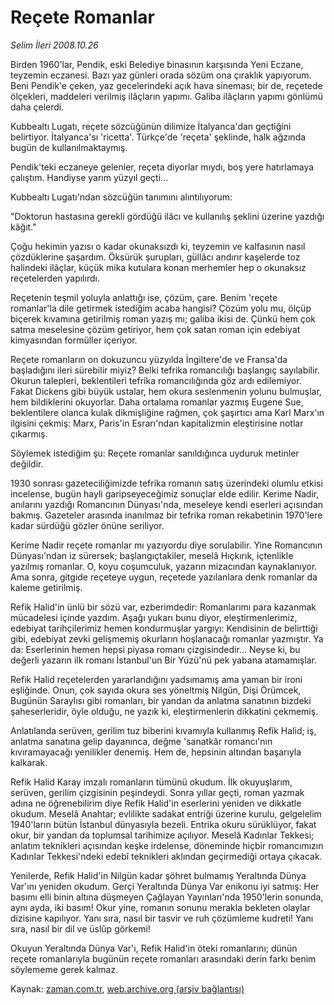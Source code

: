 # Reçete Romanlar

*Selim İleri 2008.10.26*

<tr><td class="metin" colspan="2" style="padding-top: 20px; padding-left: 5px; padding-right: 10px;">Birden 1960'lar, Pendik, eski Belediye binasının karşısında Yeni Eczane, teyzemin eczanesi. Bazı yaz günleri orada sözüm ona çıraklık yapıyorum. Beni Pendik'e çeken, yaz gecelerindeki açık hava sineması; bir de, reçetede ölçekleri, maddeleri verilmiş ilâçların yapımı. Galiba ilâçların yapımı gönlümü daha çelerdi.</td></tr><tr><td class="metin" colspan="2" style="padding-top: 20px; padding-left: 5px; padding-right: 10px;"><p>Kubbealtı Lugatı, reçete sözcüğünün dilimize İtalyanca'dan geçtiğini belirtiyor. İtalyanca'sı 'ricetta'. Türkçe'de 'reçeta' şeklinde, halk ağzında bugün de kullanılmaktaymış.
<p>Pendik'teki eczaneye gelenler, reçeta diyorlar mıydı, boş yere hatırlamaya çalıştım. Handiyse yarım yüzyıl geçti...
<p>Kubbealtı Lugatı'ndan sözcüğün tanımını alıntılıyorum:
<p>"Doktorun hastasına gerekli gördüğü ilâcı ve kullanılış şeklini üzerine yazdığı kâğıt."
<p>Çoğu hekimin yazısı o kadar okunaksızdı ki, teyzemin ve kalfasının nasıl çözdüklerine şaşardım. Öksürük şurupları, güllâcı andırır kaşelerde toz halindeki ilâçlar, küçük mika kutulara konan merhemler hep o okunaksız reçetelerden yapılırdı.
<p>Reçetenin teşmil yoluyla anlattığı ise, çözüm, çare. Benim 'reçete romanlar'la dile getirmek istediğim acaba hangisi? Çözüm yolu mu, ölçüp biçerek kıvamına getirilmiş roman yazış mı; galiba ikisi de. Çünkü hem çok satma meselesine çözüm getiriyor, hem çok satan roman için edebiyat kimyasından formüller içeriyor.
<p>Reçete romanların on dokuzuncu yüzyılda İngiltere'de ve Fransa'da başladığını ileri sürebilir miyiz? Belki tefrika romancılığı başlangıç sayılabilir. Okurun talepleri, beklentileri tefrika romancılığında göz ardı edilemiyor. Fakat Dickens gibi büyük ustalar, hem okura seslenmenin yolunu bulmuşlar, hem bildiklerini okuyorlar. Daha ortalama romanlar yazmış Eugene Sue, beklentilere olanca kulak dikmişliğine rağmen, çok şaşırtıcı ama Karl Marx'ın ilgisini çekmiş: Marx, Paris'in Esrarı'ndan kapitalizmin eleştirisine notlar çıkarmış.
<p>Söylemek istediğim şu: Reçete romanlar sanıldığınca uyduruk metinler değildir.
<p>1930 sonrası gazeteciliğimizde tefrika romanın satış üzerindeki olumlu etkisi incelense, bugün hayli garipseyeceğimiz sonuçlar elde edilir. Kerime Nadir, anılarını yazdığı Romancının Dünyası'nda, meseleye kendi eserleri açısından bakmış. Gazeteler arasında inanılmaz bir tefrika roman rekabetinin 1970'lere kadar sürdüğü gözler önüne seriliyor.
<p>Kerime Nadir reçete romanlar mı yazıyordu diye sorulabilir. Yine Romancının Dünyası'ndan iz sürersek; başlangıçtakiler, meselâ Hıçkırık, içtenlikle yazılmış romanlar. O, koyu coşumculuk, yazarın mizacından kaynaklanıyor. Ama sonra, gitgide reçeteye uygun, reçetede yazılanlara denk romanlar da kaleme getirilmiş.
<p>Refik Halid'in ünlü bir sözü var, ezberimdedir: Romanlarımı para kazanmak mücadelesi içinde yazdım. Aşağı yukarı bunu diyor, eleştirmenlerimiz, edebiyat tarihçilerimiz hemen kondurmuşlar yargıyı: Kendisinin de belirttiği gibi, edebiyat zevki gelişmemiş okurların hoşlanacağı romanlar yazmıştır. Ya da: Eserlerinin hemen hepsi piyasa romanı çizgisindedir... Neyse ki, bu değerli yazarın ilk romanı İstanbul'un Bir Yüzü'nü pek yabana atamamışlar.
<p>Refik Halid reçetelerden yararlandığını yadsımamış ama yaman bir ironi eşliğinde. Onun, çok sayıda okura ses yöneltmiş Nilgün, Dişi Örümcek, Bugünün Saraylısı gibi romanları, bir yandan da anlatma sanatının bizdeki şaheserleridir, öyle olduğu, ne yazık ki, eleştirmenlerin dikkatini çekmemiş.
<p>Anlatılanda serüven, gerilim tuz biberini kıvamıyla kullanmış Refik Halid; iş, anlatma sanatına gelip dayanınca, değme 'sanatkâr romancı'nın kıvıramayacağı yenilikler denemiş. Hem de, hepsinin altından başarıyla kalkarak.
<p>Refik Halid Karay imzalı romanların tümünü okudum. İlk okuyuşlarım, serüven, gerilim çizgisinin peşindeydi. Sonra yıllar geçti, roman yazmak adına ne öğrenebilirim diye Refik Halid'in eserlerini yeniden ve dikkatle okudum. Meselâ Anahtar; evlilikte sadakat entriği üzerine kurulu, gelgelelim 1940'ların bütün İstanbul dünyasıyla bezeli. Entrika okuru sürüklüyor, fakat okur, bir yandan da toplumsal tarihimize açılıyor. Meselâ Kadınlar Tekkesi; anlatım teknikleri açısından keşke irdelense, döneminde hiçbir romancımızın Kadınlar Tekkesi'ndeki edebî teknikleri aklından geçirmediği ortaya çıkacak.
<p>Yenilerde, Refik Halid'in Nilgün kadar şöhret bulmamış Yeraltında Dünya Var'ını yeniden okudum. Gerçi Yeraltında Dünya Var enikonu iyi satmış: Her basımı elli binin altına düşmeyen Çağlayan Yayınları'nda 1950'lerin sonunda, aynı ayda, iki basım! Okur yine, romanın sonunu merakla bekleten olaylar dizisine kapılıyor. Yanı sıra, nasıl bir tasvir ve ruh çözümleme kudreti! Yanı sıra, nasıl bir dil ve üslûp görkemi!
<p>Okuyun Yeraltında Dünya Var'ı, Refik Halid'in öteki romanları­nı; dünün reçete romanlarıyla bugünün reçete romanları arasındaki derin farkı benim söylememe gerek kalmaz.<br/></p></p></p></p></p></p></p></p></p></p></p></p></p></p></p></p></td></tr>

Kaynak: [zaman.com.tr](http://zaman.com.tr/yazar.do?yazino=753309), [web.archive.org (arşiv bağlantısı)](http://web.archive.org/web/20081027042909/http://zaman.com.tr:80/yazar.do?yazino=753309)
